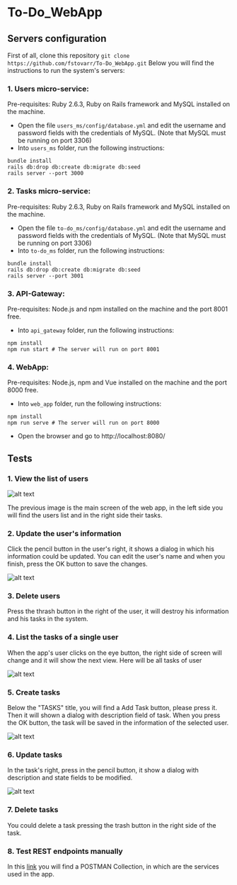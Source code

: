 # To-Do_WebApp

## Servers configuration

First of all, clone this repository `git clone https://github.com/fstovarr/To-Do_WebApp.git`
Below you will find the instructions to run the system's servers:

### 1. Users micro-service:
Pre-requisites:
Ruby 2.6.3, Ruby on Rails framework and MySQL installed on the machine.

- Open the file `users_ms/config/database.yml` and edit the username and password fields with the credentials of MySQL. (Note that MySQL must be running on port 3306)
- Into `users_ms` folder, run the following instructions:
```
bundle install
rails db:drop db:create db:migrate db:seed
rails server --port 3000
```

### 2. Tasks micro-service:
Pre-requisites:
Ruby 2.6.3, Ruby on Rails framework and MySQL installed on the machine.

- Open the file `to-do_ms/config/database.yml` and edit the username and password fields with the credentials of MySQL. (Note that MySQL must be running on port 3306)
- Into `to-do_ms` folder, run the following instructions:
```
bundle install
rails db:drop db:create db:migrate db:seed
rails server --port 3001
```

### 3. API-Gateway:
Pre-requisites:
Node.js and npm installed on the machine and the port 8001 free.

- Into `api_gateway` folder, run the following instructions:
```
npm install
npm run start # The server will run on port 8001
```

### 4. WebApp:
Pre-requisites:
Node.js, npm and Vue installed on the machine and the port 8000 free.

- Into `web_app` folder, run the following instructions:
```
npm install
npm run serve # The server will run on port 8000
```
- Open the browser and go to http://localhost:8080/

## Tests

### 1. View the list of users

![alt text](https://i.ibb.co/fn2BQcm/image.png "Logo Title Text 1")

The previous image is the main screen of the web app, in the left side you will find the users list and in the right side their tasks.

### 2. Update the user's information

Click the pencil button in the user's right, it shows a dialog in which his information could be updated. You can edit the user's name and when you finish, press the OK button to save the changes.

![alt text](https://i.ibb.co/G9m5LnY/image.png "Logo Title Text 1")

### 3. Delete users

Press the thrash button in the right of the user, it will destroy his information and his tasks in the system.

### 4. List the tasks of a single user

When the app's user clicks on the eye button, the right side of screen will change and it will show the next view. Here will be all tasks of user 

![alt text](https://i.ibb.co/51nM2Xk/image.png "Logo Title Text 1")

### 5. Create tasks

Below the "TASKS" title, you will find a Add Task button, please press it. Then it will shown a dialog with description field of task. When you press the OK button, the task will be saved in the information of the selected user.

![alt text](https://i.ibb.co/DknG6Sc/image.png "Logo Title Text 1")

### 6. Update tasks

In the task's right, press in the pencil button, it show a dialog with description and state fields to be modified.

![alt text](https://i.ibb.co/9ZJFtk8/image.png "Logo Title Text 1")

### 7. Delete tasks

You could delete a task pressing the trash button in the right side of the task.

### 8. Test REST endpoints manually

In this [link](https://www.getpostman.com/collections/990a93dc2b6c0417f018) you will find a POSTMAN Collection, in which are the services used in the app.